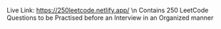 Live Link: https://250leetcode.netlify.app/ \n
Contains 250 LeetCode Questions to be Practised before an Interview in an Organized manner
